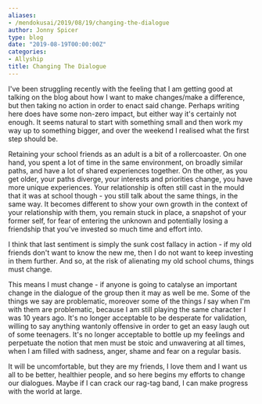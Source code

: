 ```yaml
---
aliases:
- /mendokusai/2019/08/19/changing-the-dialogue
author: Jonny Spicer
type: blog
date: "2019-08-19T00:00:00Z"
categories:
- Allyship
title: Changing The Dialogue
---
```

I've been struggling recently with the feeling that I am getting good at talking on the blog about how I want to make changes/make
a difference, but then taking no action in order to enact said change. Perhaps writing here does have some non-zero impact, but
either way it's certainly not enough. It seems natural to start with something small and then work my way up to something bigger,
and over the weekend I realised what the first step should be.

Retaining your school friends as an adult is a bit of a rollercoaster. On one hand, you spent a lot of time in the same environment,
on broadly similar paths, and have a lot of shared experiences together. On the other, as you get older, your paths diverge, your
interests and priorities change, you have more unique experiences. Your relationship is often still cast in the mould that it was
at school though - you still talk about the same things, in the same way. It becomes different to show your own growth in the context
of your relationship with them, you remain stuck in place, a snapshot of your former self, for fear of entering the unknown and
potentially losing a friendship that you've invested so much time and effort into.

I think that last sentiment is simply the sunk cost fallacy in action - if my old friends don't want to know the new me, then I
do not want to keep investing in them further. And so, at the risk of alienating my old school chums, things must change.

This means I must change - if anyone is going to catalyse an important change in the dialogue of the group then it may as well be me.
Some of the things we say are problematic, moreover some of the things *I* say when I'm with them are problematic, because I am
still playing the same character I was 10 years ago. It's no longer acceptable to be desperate for validation, willing to say
anything wantonly offensive in order to get an easy laugh out of some teenagers. It's no longer acceptable to bottle up my feelings
and perpetuate the notion that men must be stoic and unwavering at all times, when I am filled with sadness, anger, shame and fear on
a regular basis.

It will be uncomfortable, but they are my friends, I love them and I want us all to be better, healthier people, and so here begins
my efforts to change our dialogues. Maybe if I can crack our rag-tag band, I can make progress with the world at large.
